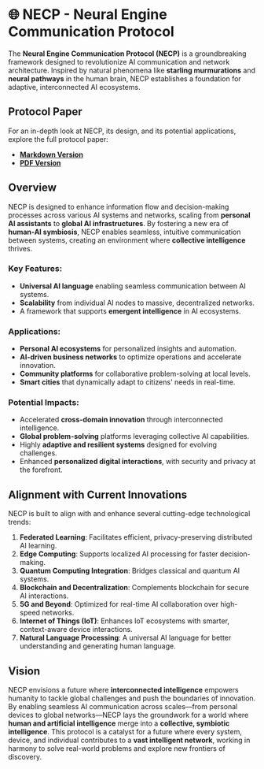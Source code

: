 # 🌐 NECP - Neural Engine Communication Protocol
The **Neural Engine Communication Protocol (NECP)** is a groundbreaking framework designed to revolutionize AI communication and network architecture. Inspired by natural phenomena like **starling murmurations** and **neural pathways** in the human brain, NECP establishes a foundation for adaptive, interconnected AI ecosystems.
## Protocol Paper
For an in-depth look at NECP, its design, and its potential applications, explore the full protocol paper:
- **[Markdown Version](NECP.md)**
- **[PDF Version](NECP.pdf)**
## Overview
NECP is designed to enhance information flow and decision-making processes across various AI systems and networks, scaling from **personal AI assistants** to **global AI infrastructures**. By fostering a new era of **human-AI symbiosis**, NECP enables seamless, intuitive communication between systems, creating an environment where **collective intelligence** thrives.
### Key Features:
- **Universal AI language** enabling seamless communication between AI systems.
- **Scalability** from individual AI nodes to massive, decentralized networks.
- A framework that supports **emergent intelligence** in AI ecosystems.
### Applications:
- **Personal AI ecosystems** for personalized insights and automation.
- **AI-driven business networks** to optimize operations and accelerate innovation.
- **Community platforms** for collaborative problem-solving at local levels.
- **Smart cities** that dynamically adapt to citizens' needs in real-time.
### Potential Impacts:
- Accelerated **cross-domain innovation** through interconnected intelligence.
- **Global problem-solving** platforms leveraging collective AI capabilities.
- Highly **adaptive and resilient systems** designed for evolving challenges.
- Enhanced **personalized digital interactions**, with security and privacy at the forefront.
## Alignment with Current Innovations
NECP is built to align with and enhance several cutting-edge technological trends:
1. **Federated Learning**: Facilitates efficient, privacy-preserving distributed AI learning.
2. **Edge Computing**: Supports localized AI processing for faster decision-making.
3. **Quantum Computing Integration**: Bridges classical and quantum AI systems.
4. **Blockchain and Decentralization**: Complements blockchain for secure AI interactions.
5. **5G and Beyond**: Optimized for real-time AI collaboration over high-speed networks.
6. **Internet of Things (IoT)**: Enhances IoT ecosystems with smarter, context-aware device interactions.
7. **Natural Language Processing**: A universal AI language for better understanding and generating human language.
## Vision
NECP envisions a future where **interconnected intelligence** empowers humanity to tackle global challenges and push the boundaries of innovation. By enabling seamless AI communication across scales—from personal devices to global networks—NECP lays the groundwork for a world where **human and artificial intelligence** merge into a **collective, symbiotic intelligence**. This protocol is a catalyst for a future where every system, device, and individual contributes to a **vast intelligent network**, working in harmony to solve real-world problems and explore new frontiers of discovery.
